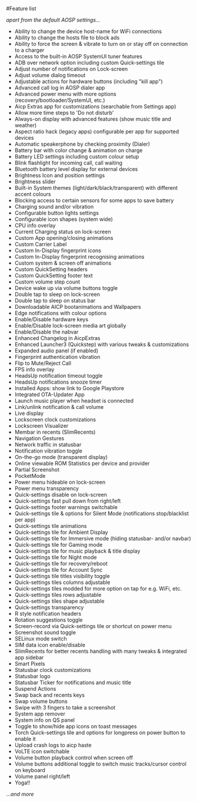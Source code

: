 #Feature list

_apart from the default AOSP settings..._

- Ability to change the device host-name for WiFi connections
- Ability to change the hosts file to block ads
- Ability to force the screen & vibrate to turn on or stay off on connection to a charger
- Access to the built-in AOSP SystemUI tuner features
- ADB over network option including custom Quick-settings tile
- Adjust number of notifications on Lock-screen
- Adjust volume dialog timeout
- Adjustable actions for hardware buttons (including "kill app")
- Advanced call log in AOSP dialer app
- Advanced power menu with more options (recovery/bootloader/SystemUI, etc.)
- Aicp Extras app for customizations (searchable from Settings app)
- Allow more time steps to 'Do not disturb'
- Always-on display with advanced features (show music title and weather)
- Aspect ratio hack (legacy apps) configurable per app for supported devices
- Automatic speakerphone by checking proximity (Dialer)
- Battery bar with color change & animation on charge
- Battery LED settings including custom colour setup
- Blink flashlight for incoming call, call waiting
- Bluetooth battery level display for external devices
- Brightness Icon and position settings
- Brightness slider
- Built-in System themes (light/dark/black/transparent) with different accent colours
- Blocking access to certain sensors for some apps to save battery
- Charging sound and/or vibration
- Configurable button lights settings
- Configurable icon shapes (system wide)
- CPU info overlay
- Current Charging status on lock-screen
- Custom App opening/closing animations
- Custom Carrier Label
- Custom In-Display fingerprint icons
- Custom In-Display fingerprint recognising animations
- Custom system & screen off animations
- Custom QuickSetting headers
- Custom QuickSetting footer text
- Custom volume step count
- Device wake up via volume buttons toggle
- Double tap to sleep on lock-screen
- Double tap to sleep on status bar
- Downloadable AICP bootanimations and Wallpapers
- Edge notifications with colour options
- Enable/Disable hardware keys
- Enable/Disable lock-screen media art globally
- Enable/Disable the nabvar
- Enhanced Changelog in AicpExtras
- Enhanced Launcher3 (Quickstep) with various tweaks & customizations
- Expanded audio panel (if enabled)
- Fingerprint authentication vibration
- Flip to Mute/Reject Call
- FPS info overlay
- HeadsUp notification timeout toggle
- HeadsUp notifications snooze timer
- Installed Apps: show link to Google Playstore
- Integrated OTA-Updater App
- Launch music player when headset is connected
- Link/unlink notification & call volume
- Live display
- Lockscreen clock customizations
- Lockscreen Visualizer
- Membar in recents (SlimRecents)
- Navigation Gestures
- Network traffic in statusbar
- Notification vibration toggle
- On-the-go mode (transparent display)
- Online viewable ROM Statistics per device and provider
- Partial Screenshot
- PocketMode
- Power menu hideable on lock-screen
- Power menu transparency
- Quick-settings disable on lock-screen
- Quick-settings fast pull down from right/left
- Quick-settings footer warnings switchable
- Quick-settings tile & options for Silent Mode (notifications stop/blacklist per app)
- Quick-settings tile animations
- Quick-settings tile for Ambient Display
- Quick-settings tile for Immersive mode (hiding statusbar- and/or navbar)
- Quick-settings tile for Gaming mode
- Quick-settings tile for music playback & title display
- Quick-settings tile for Night mode
- Quick-settings tile for recovery/reboot
- Quick-settings tile for Account Sync
- Quick-settings tile titles visibility toggle
- Quick-settings tiles columns adjustable
- Quick-settings tiles modded for more option on tap for e.g. WiFi, etc.
- Quick-settings tiles rows adjustable
- Quick-settings tiles shape adjustable
- Quick-settings transparency
- R style notification headers
- Rotation suggestions toggle
- Screen-record via Quick-settings tile or shortcut on power menu
- Screenshot sound toggle
- SELinux mode switch
- SIM data icon enable/disable
- SlimRecents for better recents handling with many tweaks & integrated app sidebar
- Smart Pixels
- Statusbar clock customizations
- Statusbar logo
- Statusbar Ticker for notifications and music title
- Suspend Actions
- Swap back and recents keys
- Swap volume buttons
- Swipe with 3 fingers to take a screenshot
- System app remover
- System info on QS panel
- Toggle to show/hide app icons on toast messages
- Torch Quick-settings tile and options for longpress on power button to enable it
- Upload crash logs to aicp haste
- VoLTE icon switchable
- Volume button playback control when screen off
- Volume buttons additional toggle to switch music tracks/cursor control on keyboard
- Volume panel right/left
- Yoga!!

_...and more_
